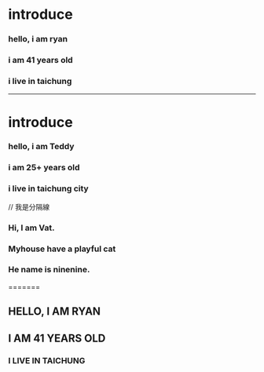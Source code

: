 # introduce

### hello, i am ryan
### i am 41 years old
### i live in taichung
---------------------------------------------
# introduce
### hello, i am Teddy
### i am 25+ years old
### i live in taichung city
//  我是分隔線
### Hi, I am Vat.
### Myhouse have a playful cat
### He name is ninenine.
=======
## HELLO, I AM RYAN
## I AM 41 YEARS OLD
### I LIVE IN TAICHUNG

